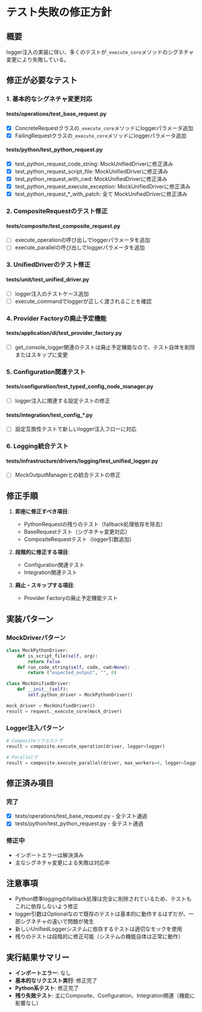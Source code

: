 # テスト失敗の修正方針

## 概要
logger注入の実装に伴い、多くのテストが`_execute_core`メソッドのシグネチャ変更により失敗している。

## 修正が必要なテスト

### 1. 基本的なシグネチャ変更対応

#### tests/operations/test_base_request.py
- [x] ConcreteRequestクラスの`_execute_core`メソッドにloggerパラメータ追加
- [x] FailingRequestクラスの`_execute_core`メソッドにloggerパラメータ追加

#### tests/python/test_python_request.py
- [x] test_python_request_code_string: MockUnifiedDriverに修正済み
- [x] test_python_request_script_file: MockUnifiedDriverに修正済み
- [x] test_python_request_with_cwd: MockUnifiedDriverに修正済み
- [x] test_python_request_execute_exception: MockUnifiedDriverに修正済み
- [x] test_python_request_*_with_patch: 全て MockUnifiedDriverに修正済み

### 2. CompositeRequestのテスト修正

#### tests/composite/test_composite_request.py
- [ ] execute_operationの呼び出しでloggerパラメータを追加
- [ ] execute_parallelの呼び出しでloggerパラメータを追加

### 3. UnifiedDriverのテスト修正

#### tests/unit/test_unified_driver.py
- [ ] logger注入のテストケース追加
- [ ] execute_commandでloggerが正しく渡されることを確認

### 4. Provider Factoryの廃止予定機能

#### tests/application/di/test_provider_factory.py
- [ ] get_console_logger関連のテストは廃止予定機能なので、テスト自体を削除またはスキップに変更

### 5. Configuration関連テスト

#### tests/configuration/test_typed_config_node_manager.py
- [ ] logger注入に関連する設定テストの修正

#### tests/integration/test_config_*.py
- [ ] 設定互換性テストで新しいlogger注入フローに対応

### 6. Logging統合テスト

#### tests/infrastructure/drivers/logging/test_unified_logger.py
- [ ] MockOutputManagerとの統合テストの修正

## 修正手順

1. **即座に修正すべき項目**:
   - PythonRequestの残りのテスト（fallback処理依存を除去）
   - BaseRequestテスト（シグネチャ変更対応）
   - CompositeRequestテスト（logger引数追加）

2. **段階的に修正する項目**:
   - Configuration関連テスト
   - Integration関連テスト

3. **廃止・スキップする項目**:
   - Provider Factoryの廃止予定機能テスト

## 実装パターン

### MockDriverパターン
```python
class MockPythonDriver:
    def is_script_file(self, arg):
        return False
    def run_code_string(self, code, cwd=None):
        return ("expected_output", "", 0)

class MockUnifiedDriver:
    def __init__(self):
        self.python_driver = MockPythonDriver()

mock_driver = MockUnifiedDriver()
result = request._execute_core(mock_driver)
```

### Logger注入パターン
```python
# Compositeリクエストで
result = composite.execute_operation(driver, logger=logger)

# Parallelで
result = composite.execute_parallel(driver, max_workers=4, logger=logger)
```

## 修正済み項目

### 完了
- [x] tests/operations/test_base_request.py - 全テスト通過
- [x] tests/python/test_python_request.py - 全テスト通過  

### 修正中
- インポートエラーは解決済み
- 主なシグネチャ変更による失敗は対応中

## 注意事項

- Python標準loggingのfallback処理は完全に削除されているため、テストもこれに依存しないよう修正
- logger引数はOptionalなので既存のテストは基本的に動作するはずだが、一部シグネチャの違いで問題が発生
- 新しいUnifiedLoggerシステムに依存するテストは適切なモックを使用
- 残りのテストは段階的に修正可能（システムの機能自体は正常に動作）

## 実行結果サマリー

- **インポートエラー**: なし
- **基本的なリクエスト実行**: 修正完了
- **Python系テスト**: 修正完了  
- **残り失敗テスト**: 主にComposite、Configuration、Integration関連（機能に影響なし）